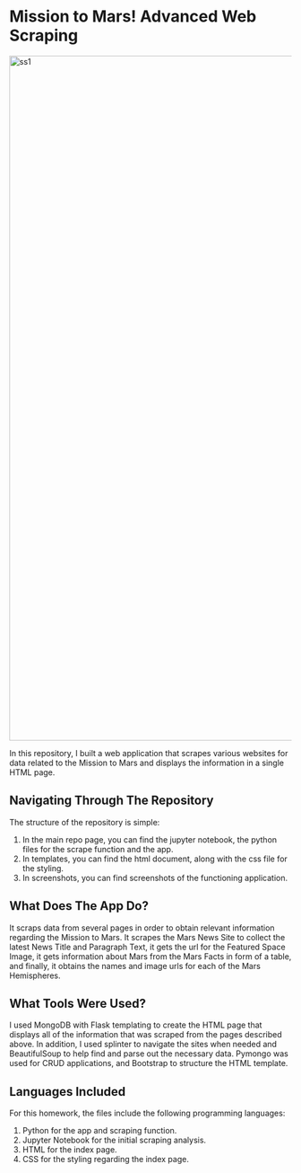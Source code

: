 # Mission to Mars! Advanced Web Scraping
<img width="1220" alt="ss1" src="https://user-images.githubusercontent.com/77795761/121796375-1f1b6780-cbde-11eb-8eff-d566ca4afb24.png">

In this repository, I built a web application that scrapes various websites for data related to the Mission to Mars and displays the information in a single HTML page. 

## Navigating Through The Repository

The structure of the repository is simple:

1. In the main repo page, you can find the jupyter notebook, the python files for the scrape function and the app.
2. In templates, you can find the html document, along with the css file for the styling.
3. In screenshots, you can find screenshots of the functioning application.

## What Does The App Do?

It scraps data from several pages in order to obtain relevant information regarding the Mission to Mars. It scrapes the Mars News Site to collect the latest News Title and Paragraph Text, it gets the url for the Featured Space Image, it gets information about Mars from the Mars Facts in form of a table, and finally, it obtains the names and image urls for each of the Mars Hemispheres.

## What Tools Were Used?
I used MongoDB with Flask templating to create the HTML page that displays all of the information that was scraped from the pages described above. In addition, I used splinter to navigate the sites when needed and BeautifulSoup to help find and parse out the necessary data. Pymongo was used for CRUD applications, and Bootstrap to structure the HTML template.

## Languages Included
For this homework, the files include the following programming languages:
1. Python for the app and scraping function.
2. Jupyter Notebook for the initial scraping analysis.
3. HTML for the index page.
4. CSS for the styling regarding the index page.


